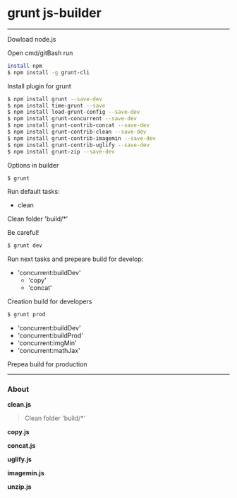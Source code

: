 # grunt js-builder
****
Dowload node.js

Open cmd/gitBash run
```sh
install npm
$ npm install -g grunt-cli
```
Install plugin for grunt
```sh
$ npm install grunt --save-dev
$ npm install time-grunt --save
$ npm install load-grunt-config --save-dev
$ npm install grunt-concurrent --save-dev
$ npm install grunt-contrib-concat --save-dev
$ npm install grunt-contrib-clean --save-dev
$ npm install grunt-contrib-imagemin --save-dev
$ npm install grunt-contrib-uglify --save-dev
$ npm install grunt-zip --save-dev
```
Options in builder
```sh
$ grunt
```
Run default tasks:
- clean

Clean folder 'build/*'

Be careful!
```sh
$ grunt dev
```
Run next tasks and prepeare build for develop:

- 'concurrent:buildDev'
  - 'copy'
  - 'concat'

Creation build for developers
```sh
$ grunt prod
```
- 'concurrent:buildDev'
- 'concurrent:buildProd'
- 'concurrent:imgMin'
- 'concurrent:mathJax'
    
Prepea build for production
****
### About
**clean.js**
>Clean folder 'build/*'

**copy.js**
>

**concat.js**
>

**uglify.js**
>

**imagemin.js**
>

**unzip.js**
>
